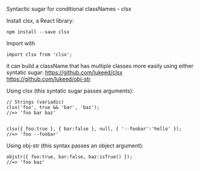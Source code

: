 
Syntactic sugar for conditional classNames - clsx

Install clsx, a React library:
```
npm install --save clsx
```

Import with
```
import clsx from 'clsx';
```

it can build a className that has multiple classes more easily using either syntatic sugar:
https://github.com/lukeed/clsx
https://github.com/lukeed/obj-str

Using clsx (this syntatic sugar passes arguments):
```
// Strings (variadic)
clsx('foo', true && 'bar', 'baz');
//=> 'foo bar baz'


clsx({ foo:true }, { bar:false }, null, { '--foobar':'hello' });
//=> 'foo --foobar'

```


Using obj-str (this syntax passes an object argument):
```
objstr({ foo:true, bar:false, baz:isTrue() });
//=> 'foo baz'
```
